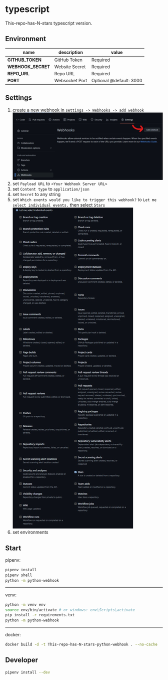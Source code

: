 # typescript

This-repo-has-N-stars typescript version.

## Environment

| name               | description    | value                   |
| ------------------ | -------------- | ----------------------- |
| __GITHUB_TOKEN__   | GitHub Token   | Required                |
| __WEBHOOK_SECRET__ | Website Secret | Required                |
| __REPO_URL__       | Repo URL       | Required                |
| __PORT__           | Websocket Port | Optional @default: 3000 |

## Settings

1. create a new webhook in `settings -> Webhooks -> add webhook`
![](./.github/settings-webhooks.jpg)
2. set `Payload URL` to `<Your Webhook Server URL>`
3. set `Content type` to `application/json`
4. set `Secret` to any string
5. set `Which events would you like to trigger this webhook?` to `Let me select individual events.` then select `Stars`
![](./.github/watch-event.jpg)
6. set environments

## Start

pipenv:

```sh
pipenv install
pipenv shell
python -m python-webhook
```

---

venv:

```sh
python -m venv env
source env/bin/activate # or windows: env\Scripts\activate
pip install -r requirements.txt
python -m python-webhook
```

---

docker:

```sh
docker build -d -t This-repo-has-N-stars-python-webhook . --no-cache
```

## Developer

```sh
pipenv install --dev
```
